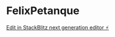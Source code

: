 # FelixPetanque

[Edit in StackBlitz next generation editor ⚡️](https://stackblitz.com/~/github.com/Harvey13/FelixPetanque)